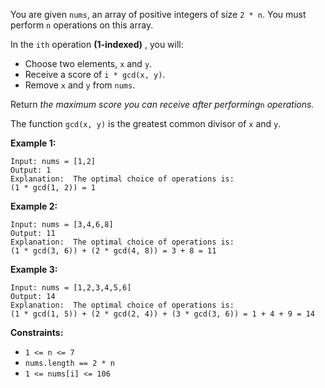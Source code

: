 You are given `nums`, an array of positive integers of size `2 * n`. You must
perform `n` operations on this array.

In the `ith` operation **(1-indexed)** , you will:

  * Choose two elements, `x` and `y`.
  * Receive a score of `i * gcd(x, y)`.
  * Remove `x` and `y` from `nums`.

Return _the maximum score you can receive after performing_`n` _operations._

The function `gcd(x, y)` is the greatest common divisor of `x` and `y`.



**Example 1:**

    
    
    Input: nums = [1,2]
    Output: 1
    Explanation:  The optimal choice of operations is:
    (1 * gcd(1, 2)) = 1
    

**Example 2:**

    
    
    Input: nums = [3,4,6,8]
    Output: 11
    Explanation:  The optimal choice of operations is:
    (1 * gcd(3, 6)) + (2 * gcd(4, 8)) = 3 + 8 = 11
    

**Example 3:**

    
    
    Input: nums = [1,2,3,4,5,6]
    Output: 14
    Explanation:  The optimal choice of operations is:
    (1 * gcd(1, 5)) + (2 * gcd(2, 4)) + (3 * gcd(3, 6)) = 1 + 4 + 9 = 14
    



**Constraints:**

  * `1 <= n <= 7`
  * `nums.length == 2 * n`
  * `1 <= nums[i] <= 106`

